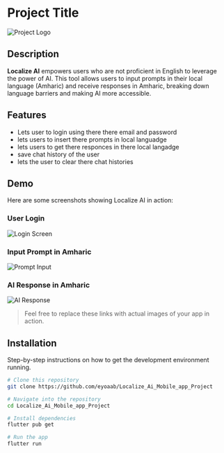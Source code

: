 # Project Title

![Project Logo]([url_to_image](https://drive.google.com/drive/folders/11NFmHiBUTAdI_9j7cM0dgIBfSyq5LbqO))

## Description
**Localize AI** empowers users who are not proficient in English to leverage the power of AI. This tool allows users to input prompts in their local language (Amharic) and receive responses in Amharic, breaking down language barriers and making AI more accessible.

## Features
- Lets user to login using there there email and password
- lets users to insert there prompts in local languadge
- lets users to get there responces in there local langadge
- save chat history of the user
- lets the user to clear there chat histories


## Demo

Here are some screenshots showing Localize AI in action:

### User Login
![Login Screen](https://drive.google.com/drive/folders/11NFmHiBUTAdI_9j7cM0dgIBfSyq5LbqO)

### Input Prompt in Amharic
![Prompt Input](https://drive.google.com/drive/folders/11NFmHiBUTAdI_9j7cM0dgIBfSyq5LbqO)

### AI Response in Amharic
![AI Response](https://drive.google.com/drive/folders/11NFmHiBUTAdI_9j7cM0dgIBfSyq5LbqO)

> Feel free to replace these links with actual images of your app in action.


## Installation
Step-by-step instructions on how to get the development environment running.

```bash
# Clone this repository
git clone https://github.com/eyoaab/Localize_Ai_Mobile_app_Project

# Navigate into the repository
cd Localize_Ai_Mobile_app_Project

# Install dependencies
flutter pub get

# Run the app
flutter run
